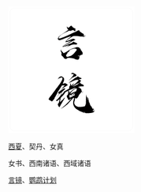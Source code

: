 ![TekstoSpegulo](Materialo/256.png)

[西夏](https://github.com/teksto/tangut)、契丹、女真

女书、西南诸语、西域诸语

[言镜](island://teksto/app)、[鹦鹉计划](https://teksto.github.io/teksto/)